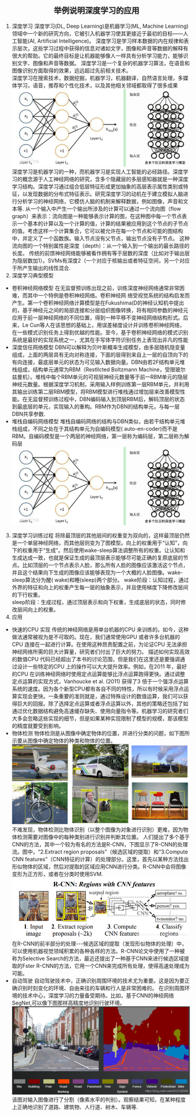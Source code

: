 ## <center>举例说明深度学习的应用</center>
1.  深度学习
深度学习(DL, Deep Learning)是机器学习(ML, Machine Learning)领域中一个新的研究方向，它被引入机器学习使其更接近于最初的目标——人工智能(AI, Artificial Intelligence)。 
深度学习是学习样本数据的内在规律和表示层次，这些学习过程中获得的信息对诸如文字，图像和声音等数据的解释有很大的帮助。它的最终目标是让机器能够像人一样具有分析学习能力，能够识别文字、图像和声音等数据。 深度学习是一个复杂的机器学习算法，在语音和图像识别方面取得的效果，远远超过先前相关技术。  
深度学习在搜索技术，数据挖掘，机器学习，机器翻译，自然语言处理，多媒体学习，语音，推荐和个性化技术，以及其他相关领域都取得了很多成果
 ![](image/a.jpg)
 深度学习是机器学习的一种，而机器学习是实现人工智能的必经路径。深度学习的概念源于人工神经网络的研究，含多个隐藏层的多层感知器就是一种深度学习结构。深度学习通过组合低层特征形成更加抽象的高层表示属性类别或特征，以发现数据的分布式特征表示。研究深度学习的动机在于建立模拟人脑进行分析学习的神经网络，它模仿人脑的机制来解释数据，例如图像，声音和文本等.
 从一个输入中产生一个输出所涉及的计算可以通过一个流向图（flow graph）来表示：流向图是一种能够表示计算的图，在这种图中每一个节点表示一个基本的计算以及一个计算的值，计算的结果被应用到这个节点的子节点的值。考虑这样一个计算集合，它可以被允许在每一个节点和可能的图结构中，并定义了一个函数族。输入节点没有父节点，输出节点没有子节点。 
这种流向图的一个特别属性是深度（depth）：从一个输入到一个输出的最长路径的长度。 
传统的前馈神经网络能够被看作拥有等于层数的深度（比如对于输出层为隐层数加1）。SVMs有深度2（一个对应于核输出或者特征空间，另一个对应于所产生输出的线性混合.
2. 深度学习典型模型
+ 卷积神经网络模型
在无监督预训练出现之前，训练深度神经网络通常非常困难，而其中一个特例是卷积神经网络。卷积神经网
络受视觉系统的结构启发而产生。第一个卷积神经网络计算模型是在Fukushima(D的神经认知机中提出的，基于神经元之间的局部连接和分层组织图像转换，将有相同参数的神经元应用于前一层神经网络的不同位置，得到一种平移不变神经网络结构形式。后来，Le Cun等人在该思想的基础上，用误差梯度设计并训练卷积神经网络，在一些模式识别任务上得到优越的性能。至今，基于卷积神经网络的模式识别系统是最好的实现系统之一，尤其在手写体字符识别任务上表现出非凡的性能
+ 深度信任网络模型
DBN可以解释为贝叶斯概率生成模型，由多层随机隐变量组成，上面的两层具有无向对称连接，下面的层得到来自上一层的自顶向下的有向连接，最底层单元的状态为可见输入数据向量。DBN由若2F结构单元堆栈组成，结构单元通常为RBM（RestIlcted Boltzmann Machine，受限玻尔兹曼机）。堆栈中每个RBM单元的可视层神经元数量等于前一RBM单元的隐层神经元数量。根据深度学习机制，采用输入样例训练第一层RBM单元，并利用其输出训练第二层RBM模型，将RBM模型进行堆栈通过增加层来改善模型性能。在无监督预训练过程中，DBN编码输入到顶层RBM后，解码顶层的状态到最底层的单元，实现输入的重构。RBM作为DBN的结构单元，与每一层DBN共享参数.
+ 堆栈自编码网络模型
堆栈自编码网络的结构与DBN类似，由若干结构单元堆栈组成，不同之处在于其结构单元为自编码模型( auto-en-coder)而不是RBM。自编码模型是一个两层的神经网络，第一层称为编码层，第二层称为解码层 ![](image/b.jpg)
3. 深度学习训练过程
将除最顶层的其他层间的权重变为双向的，这样最顶层仍然是一个单层神经网络，而其他层则变为了图模型。向上的权重用于“认知”，向下的权重用于“生成”。然后使用wake-sleep算法调整所有的权重。让认知和生成达成一致，也就是保证生成的最顶层表示能够尽可能正确的复原底层的节点。比如顶层的一个节点表示人脸，那么所有人脸的图像应该激活这个节点，并且这个结果向下生成的图像应该能够表现为一个大概的人脸图像。wake-sleep算法分为醒( wake)和睡(sleep)两个部分。
wake阶段：认知过程，通过外界的特征和向上的权重产生每一层的抽象表示，并且使用梯度下降修改层间的下行权重。  
sleep阶段：生成过程，通过顶层表示和向下权重，生成底层的状态，同时修改层间向上的权重。
4. 应用 
+ 快速的CPU 实现
传统的神经网络是用单台机器的CPU 来训练的。如今，这种做法通常被视为是不可取的。现在，我们通常使用GPU 或者许多台机器的CPU 连接在一起进行计算。在使用这种昂贵配置之前，为论证CPU 无法承担神经网络所需的巨大计算量，研究者们付出了巨大的努力。
描述如何实现高效的数值CPU 代码已经超出了本书的讨论范围，但是我们在这里还是要强调通过设计一些特定的CPU 上的操作可以大大提升效率。例如，在2011 年，最好的CPU 在训练神经网络时使用定点运算能够比浮点运算跑得更快。通过调整定点运算的实现方式，Vanhoucke et al. (2011) 获得了3 倍于一个强浮点运算系统的速度。因为各个新型CPU都有各自不同的特性，所以有时候采用浮点运算实现会更快。一条重要的准则就是，通过特殊设计的数值运算，我们可以获得巨大的回报。除了选择定点运算或者浮点运算以外，其他的策略还包括了如通过优化数据结构避免高速缓存缺失、使用向量指令等。机器学习的研究者们大多会忽略这些实现的细节，但是如果某种实现限制了模型的规模，那该模型的精度就要受到影响。
+ 物体检测
 物体检测是从图像中确定物体的位置，并进行分类的问题，如下图所示要从图像中确定物体的种类和物体的位置。
 ![](image/c.png)
 不难发现，物体检测比物体识别（以整个图像为对象进行识别）更难，因为物体检测需要对图像中的每种类别进行识别并判断其位置。
人们提出了多个基于CNN的方法，其中一个较为有名的方法是R-CNN，下图显示了R-CNN的处理流。图中，“2.Extract region proposals”（候选区域的提取）和“3.Compute CNN features”（CNN特征的计算）的处理部分。这里，首先以某种方法找出形似物体的区域，然后对提取的区域应用CNN进行分类。R-CNN中会将图像变形为正方形，或者在分类时使用SVM.
 ![](image/d.png)
 在R-CNN的前半部分的处理---候选区域的提取（发现形似物体的处理）中，可以使用机器视觉领域积累的各种各样的方法。R-CNN论文中使用了一种被称为Selective Search的方法，最近还提出了一种基于CNN来进行候选区域提取的Fster R-CNN的方法，它用一个CNN来完成所有处理，使得高速处理成为可能。
+ 自动驾驶
 自动驾驶技术中，正确识别周围环境的技术尤为重要。这是因为要正确识别时刻变化的环境、自由来往的车辆和行人是非常困难的。
 在识别周围环境的技术中心，深度学习的力量备受期待。比如，基于CNN的神经网络SegNet,可以像下图那样高精度地识别行驶环境。
 ![](image/f.png)
 该图对输入图像进行了分割（像素水平的判别）。观察结果可知，在某种程度上正确地识别了道路、建筑物、人行道、树木、车辆等.


